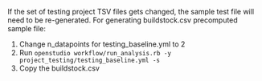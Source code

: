 If the set of testing project TSV files gets changed, the sample test file will need to be re-generated. For generating buildstock.csv precomputed sample file:
1. Change n_datapoints for testing_baseline.yml to 2
2. Run ``openstudio workflow/run_analysis.rb -y project_testing/testing_baseline.yml -s``
3. Copy the buildstock.csv
